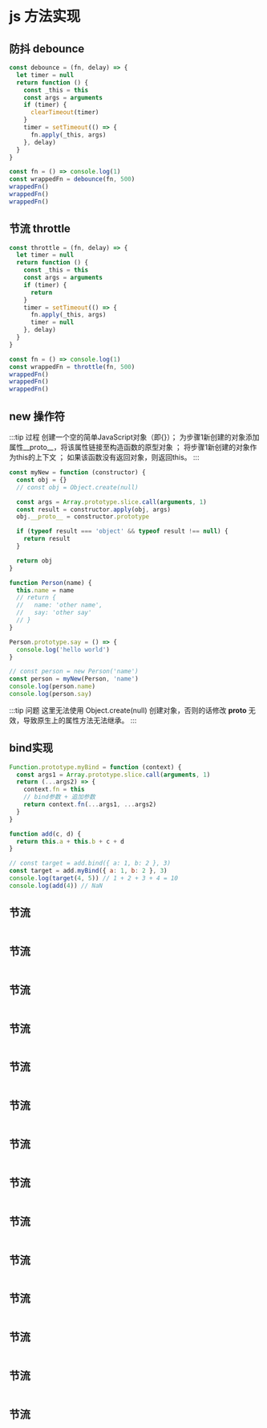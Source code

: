 # js 方法实现

## 防抖 debounce
```javascript
const debounce = (fn, delay) => {
  let timer = null
  return function () {
    const _this = this
    const args = arguments
    if (timer) {
      clearTimeout(timer)
    }
    timer = setTimeout(() => {
      fn.apply(_this, args)
    }, delay)
  }
}

const fn = () => console.log(1)
const wrappedFn = debounce(fn, 500)
wrappedFn()
wrappedFn()
wrappedFn()
```

## 节流 throttle
```javascript
const throttle = (fn, delay) => {
  let timer = null
  return function () {
    const _this = this
    const args = arguments
    if (timer) {
      return
    }
    timer = setTimeout(() => {
      fn.apply(_this, args)
      timer = null
    }, delay)
  }
}

const fn = () => console.log(1)
const wrappedFn = throttle(fn, 500)
wrappedFn()
wrappedFn()
wrappedFn()
```

## new 操作符
:::tip 过程
创建一个空的简单JavaScript对象（即{}）；
为步骤1新创建的对象添加属性__proto__，将该属性链接至构造函数的原型对象 ；
将步骤1新创建的对象作为this的上下文 ；
如果该函数没有返回对象，则返回this。
:::
```javascript
const myNew = function (constructor) {
  const obj = {}
  // const obj = Object.create(null)

  const args = Array.prototype.slice.call(arguments, 1)
  const result = constructor.apply(obj, args)
  obj.__proto__ = constructor.prototype

  if (typeof result === 'object' && typeof result !== null) {
    return result
  }

  return obj
}

function Person(name) {
  this.name = name
  // return {
  //   name: 'other name',
  //   say: 'other say'
  // }
}

Person.prototype.say = () => {
  console.log('hello world')
}

// const person = new Person('name')
const person = myNew(Person, 'name')
console.log(person.name)
console.log(person.say)
```

:::tip 问题
这里无法使用 Object.create(null) 创建对象，否则的话修改 __proto__ 无效，导致原生上的属性方法无法继承。
:::

## bind实现
```javascript
Function.prototype.myBind = function (context) {
  const args1 = Array.prototype.slice.call(arguments, 1)
  return (...args2) => {
    context.fn = this
    // bind参数 + 追加参数
    return context.fn(...args1, ...args2)
  }
}

function add(c, d) {
  return this.a + this.b + c + d
}

// const target = add.bind({ a: 1, b: 2 }, 3)
const target = add.myBind({ a: 1, b: 2 }, 3)
console.log(target(4, 5)) // 1 + 2 + 3 + 4 = 10
console.log(add(4)) // NaN

```

## 节流
```javascript
```

## 节流
```javascript
```
## 节流
```javascript
```

## 节流
```javascript
```

## 节流
```javascript
```

## 节流
```javascript
```
## 节流
```javascript
```

## 节流
```javascript
```

## 节流
```javascript
```

## 节流
```javascript
```
## 节流
```javascript
```

## 节流
```javascript
```

## 节流
```javascript
```

## 节流
```javascript
```